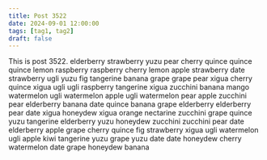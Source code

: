 ```yaml
---
title: Post 3522
date: 2024-09-01 12:00:00
tags: [tag1, tag2]
draft: false
---
```

This is post 3522.
elderberry
strawberry
yuzu
pear
cherry
quince
quince
quince
lemon
raspberry
raspberry
cherry
lemon
apple
strawberry
date
strawberry
ugli
yuzu
fig
tangerine
banana
grape
grape
pear
xigua
cherry
quince
xigua
ugli
ugli
raspberry
tangerine
xigua
zucchini
banana
mango
watermelon
ugli
watermelon
apple
ugli
watermelon
pear
apple
zucchini
pear
elderberry
banana
date
quince
banana
grape
elderberry
elderberry
pear
date
xigua
honeydew
xigua
orange
nectarine
zucchini
grape
quince
yuzu
tangerine
elderberry
yuzu
honeydew
zucchini
zucchini
pear
date
elderberry
apple
grape
cherry
quince
fig
strawberry
xigua
ugli
watermelon
ugli
apple
kiwi
tangerine
yuzu
grape
yuzu
date
date
honeydew
cherry
watermelon
date
grape
honeydew
banana
